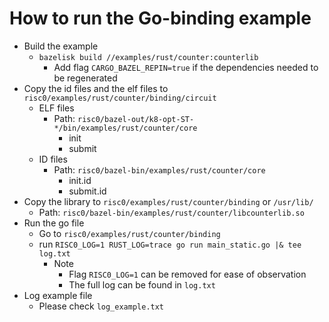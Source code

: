 # How to run the Go-binding example
- Build the example
  - `bazelisk build //examples/rust/counter:counterlib`
    - Add flag `CARGO_BAZEL_REPIN=true` if the dependencies needed to be regenerated
- Copy the id files and the elf files to `risc0/examples/rust/counter/binding/circuit`
  - ELF files
    - Path: `risc0/bazel-out/k8-opt-ST-*/bin/examples/rust/counter/core`
      - init
      - submit
  - ID files
    - Path: `risc0/bazel-bin/examples/rust/counter/core`
      - init.id
      - submit.id
- Copy the library to `risc0/examples/rust/counter/binding` or `/usr/lib/`
  - Path: `risc0/bazel-bin/examples/rust/counter/libcounterlib.so`
- Run the go file
  - Go to `risc0/examples/rust/counter/binding`
  - run `RISC0_LOG=1 RUST_LOG=trace go run main_static.go |& tee log.txt`
    - Note
      - Flag `RISC0_LOG=1` can be removed for ease of observation
      - The full log can be found in `log.txt`
- Log example file
  - Please check `log_example.txt`